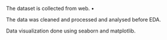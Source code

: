 The dataset is collected from web. • 

The data was cleaned and processed and analysed before EDA. 

Data visualization done using seaborn and matplotlib. 
